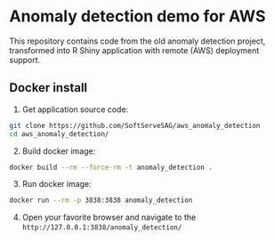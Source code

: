 # Anomaly detection demo for AWS

This repository contains code from the old anomaly detection project, transformed into R Shiny application with remote (AWS) deployment support.

## Docker install ##

1. Get application source code:
```bash
git clone https://github.com/SoftServeSAG/aws_anomaly_detection
cd aws_anomaly_detection/
```

2. Build docker image:
```bash
docker build --rm --force-rm -t anomaly_detection .
```

3. Run docker image:
```bash
docker run --rm -p 3838:3838 anomaly_detection
```

4. Open your favorite browser and navigate to the `http://127.0.0.1:3838/anomaly_detection/`
